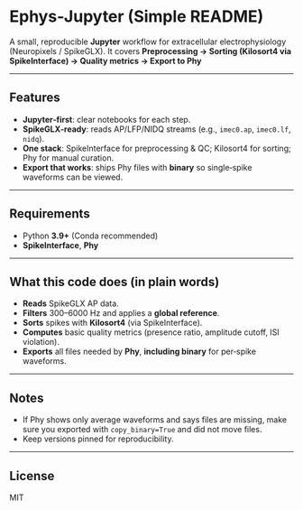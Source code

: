 # Ephys‑Jupyter (Simple README)

A small, reproducible **Jupyter** workflow for extracellular electrophysiology (Neuropixels / SpikeGLX).
It covers **Preprocessing → Sorting (Kilosort4 via SpikeInterface) → Quality metrics → Export to Phy**

---

## Features

* **Jupyter‑first**: clear notebooks for each step.
* **SpikeGLX‑ready**: reads AP/LFP/NIDQ streams (e.g., `imec0.ap`, `imec0.lf`, `nidq`).
* **One stack**: SpikeInterface for preprocessing & QC; Kilosort4 for sorting; Phy for manual curation.
* **Export that works**: ships Phy files with **binary** so single‑spike waveforms can be viewed.


---

## Requirements
* Python **3.9+** (Conda recommended)
* **SpikeInterface**, **Phy**


---

## What this code does (in plain words)

* **Reads** SpikeGLX AP data.
* **Filters** 300–6000 Hz and applies a **global reference**.
* **Sorts** spikes with **Kilosort4** (via SpikeInterface).
* **Computes** basic quality metrics (presence ratio, amplitude cutoff, ISI violation).
* **Exports** all files needed by **Phy**, **including binary** for per‑spike waveforms.

---

## Notes

* If Phy shows only average waveforms and says files are missing, make sure you exported with `copy_binary=True` and did not move files.
* Keep versions pinned for reproducibility.

---

## License

MIT
